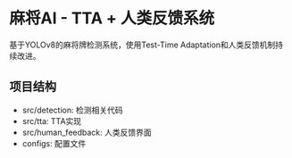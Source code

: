 # 麻将AI - TTA + 人类反馈系统

基于YOLOv8的麻将牌检测系统，使用Test-Time Adaptation和人类反馈机制持续改进。

## 项目结构
- src/detection: 检测相关代码
- src/tta: TTA实现
- src/human_feedback: 人类反馈界面
- configs: 配置文件
